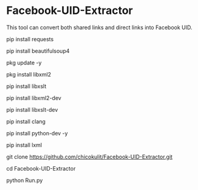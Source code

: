 # Facebook-UID-Extractor
This tool can convert both shared links and direct links into Facebook UID. 


pip install requests 

pip install beautifulsoup4 

pkg update -y

pkg install libxml2 

pip install libxslt 

pip install libxml2-dev 

pip install libxslt-dev 

pip install clang 

pip install python-dev -y 

pip install lxml

git clone https://github.com/chicokulit/Facebook-UID-Extractor.git

cd Facebook-UID-Extractor

python Run.py
